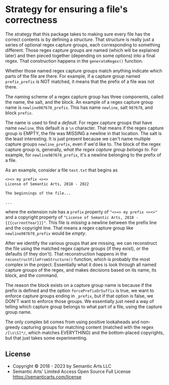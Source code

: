 # Strategy for ensuring a file's correctness

The strategy that this package takes to making sure every file has the correct contents is by defining a _structure_. That structure is really just a series of optional regex capture groups, each corresponding to something different. Those regex capture groups are named (which will be explained later) and then pieced together (depending on some options) into a final regex. That construction happens in the `generateRegex()` function.

Whether those named regex capture groups match anything indicate which parts of the file are there. For example, if a capture group named `prefix_prefix` is NOT matched, it means that the prefix of a file was not there.

The naming scheme of a regex capture group has three components, called the name, the salt, and the block. An example of a regex capture group name is `newline987678_prefix`. This has name `newline`, salt `987678`, and block `prefix`.

The name is used to find a _default_. For regex capture groups that have name `newline`, this default is a `\n` character. That means if the regex capture group is EMPTY, the file was MISSING a newline in that location. The salt is the least interesting. It is just present because we can't name multiple capture groups `newline_prefix`, even if we'd like to. The block of the regex capture group is, generally, _what the regex capture group belongs to_. For example, for `newline987678_prefix`, it's a newline belonging to the prefix of a file.

As an example, consider a file `test.txt` that begins as

```txt
<><> my prefix <><>
License of Semantic Arts, 2018 - 2022

The beginnings of the file...

...
```

where the extension rule has a `prefix` property of `"<><> my prefix <><>"` and a copyright property of `"License of Semantic Arts, 2018 - {{{currentYear}}}"`. This file is _missing_ a newline between the prefix line and the copyright line. That means a regex capture group like `newline987678_prefix` would be _empty_.

After we identify the various groups that are missing, we can reconstruct the file using the matched regex capture groups (if they exist), or the defaults (if they don't). That reconstruction happens in the `reconstructFileFromStructure()` function, which is probably the most complex in the project. Essentially what it does is look through all named capture groups of the regex, and makes decisions based on its name, its block, and the command.

The reason the block exists on a capture group name is because if the prefix is defined and the option `forcePrefixOrSuffix` is true, we want to enforce capture groups ending in `_prefix`, but if that option is false, we DON'T want to enforce those groups. We essentially just need a way of telling which capture group belongs to what part of a file, using the capture group name.

The only complex bit comes from using positive lookaheads and non-greedy capturing groups for matching content (matched with the regex `/[\s\S]*/`, which matches EVERYTHING) and the bottom-placed copyrights, but that just takes some experimenting.

## License

- Copyright © 2018 - 2023 by Semantic Arts LLC
- Semantic Arts' Limited Access Open Source Full License https://semanticarts.com/license
